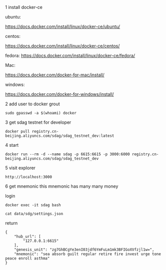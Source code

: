 1 install docker-ce 

ubuntu:

https://docs.docker.com/install/linux/docker-ce/ubuntu/ 

centos:

https://docs.docker.com/install/linux/docker-ce/centos/

fedora:
https://docs.docker.com/install/linux/docker-ce/fedora/

Mac:

https://docs.docker.com/docker-for-mac/install/ 

windows:

https://docs.docker.com/docker-for-windows/install/


2 add user to docker grout

```
sudo gpasswd -a $(whoami) docker
```

3 get sdag testnet for developer

```
docker pull registry.cn-beijing.aliyuncs.com/sdag/sdag_testnet_dev:latest
```

4 start

```
docker run --rm -d --name sdag -p 6615:6615 -p 3000:6000 registry.cn-beijing.aliyuncs.com/sdag/sdag_testnet_dev
```

5 visit explorer

```
http://localhost:3000
```

6 get mnemonic
this mnemonic has many many money 

login 
```
docker exec -it sdag bash
```

```
cat data/sdg/settings.json
```

return 

```
{
    "hub_url": [
        "127.0.0.1:6615"
    ],
    "genesis_unit": "zg7GhBCgYe3enI03jdf6YmFuLm1mk3BFIGoXVfzjl1w=",
    "mnemonic": "sea absorb guilt regular retire fire invest urge tone peace enroll asthma"
}
```



